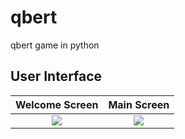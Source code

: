 # qbert
qbert game in python

## User Interface
Welcome Screen          |  Main Screen
:-------------------------:|:-------------------------:
![](../master/pictures/welcomepage.png)  |  ![](../master/pictures/mainpage.png)



